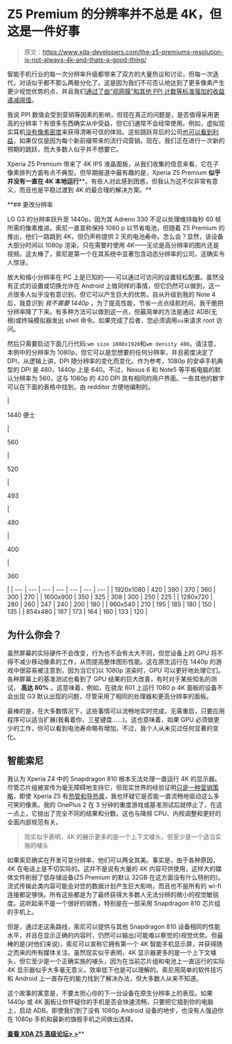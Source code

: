 # Z5 Premium 的分辨率并不总是 4K，但这是一件好事

> 原文：<https://www.xda-developers.com/the-z5-premiums-resolution-is-not-always-4k-and-thats-a-good-thing/>

智能手机行业的每一次分辨率升级都带来了双方的大量热议和讨论，但每一次迭代，对话似乎都不那么两极分化了。这是因为我们不可否认地达到了更多像素产生更少视觉优势的点，并且我们[通过了由“视网膜”和其他 PPI 计数等标准强加的收益递减阈值](http://www.xda-developers.com/resolution-war-1440p-smartphones/)。

我说 PPI 数值会受到营销等因素的影响，但现在真正的问题是，是否值得采用更高的分辨率？有很多东西确实从中受益，但它们通常不会经常使用。例如，虚拟现实耳机[没有像素密度](http://www.xda-developers.com/can-vr-justify-qhd-and-4k-displays/)来获得清晰可信的体验。这些跳跃背后的公司[也可以看到利益](http://www.xda-developers.com/why-a-4k-display-on-the-note-5-is-a-very-smart-move/)，如果仅仅是因为每个新前缀带来的流行词营销。现在，我们正在进行一次新的预期的跳跃，而大多数人似乎并不想要它。

Xperia Z5 Premium 带来了 4K IPS 液晶面板，从我们收集的信息来看，它在子像素排列方面有点不典型。但早期报道中最有趣的是，Xperia Z5 Premium **似乎并没有一直在 4K 本地运行****。有些人对此感到困惑，但我认为这不仅非常有意义，而且也是平稳过渡到 4K 的最合理的解决方案。**

 **## 更改分辨率

LG G3 的分辨率跃升至 1440p，因为其 Adreno 330 不足以处理维持每秒 60 帧所需的像素推进。索尼一直宣称保持 1080 p 以节省电池，但随着 Z5 Premium 的推出，他们一路跳到 4K，但仍声称提供 2 天的电池寿命。怎么会？显然，该设备大部分时间以 1080p 渲染，只在需要时使用 4K——无论是高分辨率的图片还是视频。这太棒了，索尼是第一个在其系统中显著包含动态分辨率的公司，这确实令人惊讶。

放大和缩小分辨率在 PC 上是已知的——可以通过可访问的设置轻松配置。虽然没有正式的设置或切换允许在 Android 上做同样的事情，但它仍然可以做到，这一点很多人似乎没有意识到，但它可以产生巨大的优势。自从升级到我的 Note 4 后，我意识到 *我不需要 1440p* ，为了提高性能，节省一点点续航时间，我干脆把分辨率降了下来。有多种方法可以做到这一点，但最简单的方法是通过 ADB(无根)或终端模拟器发出 shell 命令。如果完成了后者，您必须调用`su`来请求 root 访问。

然后只需要启动下面几行代码:`wm size 1080x1920`和`wm density 480`。请注意，本例中的分辨率为 1080p，但它可以是您想要的任何分辨率，并且密度决定了 DPI，从逻辑上讲，DPI 随分辨率的变化而变化。作为参考，1080p 的安卓手机典型的 DPI 是 480，1440p 上是 640。不过，Nexus 6 和 Note5 等平板电脑的默认分辨率为 560，这与 1080p 的 420 DPI 具有相同的用户界面。一些其他的数字可以在下面的表格中找到，由 redditor 方便地编制的[](https://www.reddit.com/r/nexus6/comments/2t58ol/theres_a_way_to_squeeze_more_battery_life_and/cnw2n28)。

| 

1440 便士

 | 

560

 | 

520

 | 

493

 | 

480

 | 

400

 | 

360

 |
| --- | --- | --- | --- | --- | --- | --- |
| 1920x1080 | 420 | 390 | 370 | 360 | 300 | 270 |
| 1600x900 | 350 | 325 | 308 | 300 | 250 | 225 |
| 1280x720 | 280 | 260 | 247 | 240 | 200 | 180 |
| 960x540 | 210 | 195 | 185 | 180 | 150 | 135 |
| 854x480 | 187 | 173 | 164 | 160 | 133 | 120 |

## 为什么你会？

虽然屏幕的实际硬件不会改变，行为也不会有太大不同，但您设备上的 GPU 将不得不减少移动像素的工作，从而提高整体图形性能。这在原生运行在 1440p 的游戏中很容易被注意到，因为当它们以 1080p 渲染时，GPU 可以更好地处理它们。各种屏幕上的基准测试也看到了 GPU 结果的巨大改善，有时对于某些知名的测试， **高达 80%** 。这意味着，例如，在骁龙 801 上运行 1080 p 4K 面板的设备不会出现 G3 默认出现的问题，尽管采用了相同的处理器和更高分辨率的面板。

最棒的是，在大多数情况下，这些事情可以流畅地实时完成，无需重启，只要应用程序可以适当扩展(我看着你，三星键盘……)。这也意味着，如果 GPU 必须做更少的工作，你可以看到电池寿命略有增加。不过，我个人从未见过任何显著的变化。

## 智能索尼

我认为 Xperia Z4 中的 Snapdragon 810 根本无法处理一直运行 4K 的显示器。尽管芯片组被宣传为毫无障碍地支持它，但现实世界的经验证明[只是一种营销策略](http://www.xda-developers.com/on-qualcomms-damage-control-marketing-and-rumors/)，即使 Xperia Z5 有[热管和导热膏](http://www.slashgear.com/sony-xperia-z5-using-dual-heat-pipes-to-curb-thermal-woes-07402240/)，我也怀疑它是否能一直流畅地驱动这么多可笑的像素。我的 OnePlus 2 在 3 分钟的重度游戏或基准测试后就停止了，在这一点上，它抛出了完全不同的结果和分数。这也与降频 CPU、内核调整和更好的全面内部规范有关。

> 现实似乎表明，4K 的展示更多的是一个上下文噱头，但至少是一个适当实施的噱头

如果索尼确实在开发可变分辨率，他们可以两全其美。事实是，由于各种原因，4K 在电话上是不切实际的。这并不是说有大量的 4K 内容可供使用，这样大的媒体文件削弱了低存储设备(Z5 Premium 的默认 32GB 在这方面没有什么特别的)。流式传输此类内容可能会对您的数据计划产生巨大影响，而且也不是所有的 wi-fi 连接都足够快。所有这些都是为了最终获得大多数人无法分辨的微小的视觉敏锐度。这听起来不是一个很好的销售，特别是在一部采用 Snapdragon 810 芯片组的手机上。

但是，通过走这条路线，索尼可以提供与其他 Snapdragon 810 设备相同的性能水平，并且在显示正确的内容时，仍然可以输出(可能难以察觉的)视觉优势。但最棒的是(对他们来说)，索尼可以宣称它拥有第一个 4K 智能手机显示屏，并获得随之而来的所有媒体关注。虽然现实似乎表明，4K 显示器更多的是一个上下文噱头，但它至少是一个正确实施的噱头，因为在当前芯片组和电池上一直运行的实际 4K 显示器似乎大多毫无意义，效率低下也是可以理解的。索尼用简单的软件技巧和 Android 上一直存在的能力找到了解决办法，但大多数人从来不知道。

这个故事的寓意是，不要太担心你的下一台设备在原生分辨率上的表现。如果 1440p 或 4K 面板让你怀疑你的手机是否会快速流畅，只要把它插到你的电脑上，启动 ADB。即使我们到了没有 1080p Android 设备的地步，也没有人强迫你在 1080p 手机和最新的旗舰手机之间做出选择。

[**查看 XDA Z5 高级论坛> >**](http://forum.xda-developers.com/z5-premium)**